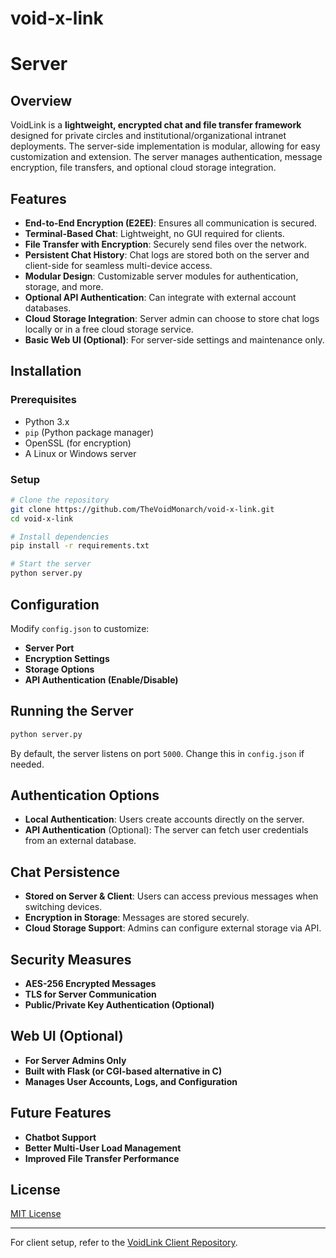 # void-x-link

# Server

## Overview
VoidLink is a **lightweight, encrypted chat and file transfer framework** designed for private circles and institutional/organizational intranet deployments. The server-side implementation is modular, allowing for easy customization and extension. The server manages authentication, message encryption, file transfers, and optional cloud storage integration.

## Features
- **End-to-End Encryption (E2EE)**: Ensures all communication is secured.
- **Terminal-Based Chat**: Lightweight, no GUI required for clients.
- **File Transfer with Encryption**: Securely send files over the network.
- **Persistent Chat History**: Chat logs are stored both on the server and client-side for seamless multi-device access.
- **Modular Design**: Customizable server modules for authentication, storage, and more.
- **Optional API Authentication**: Can integrate with external account databases.
- **Cloud Storage Integration**: Server admin can choose to store chat logs locally or in a free cloud storage service.
- **Basic Web UI (Optional)**: For server-side settings and maintenance only.

## Installation
### Prerequisites
- Python 3.x
- `pip` (Python package manager)
- OpenSSL (for encryption)
- A Linux or Windows server

### Setup
```sh
# Clone the repository
git clone https://github.com/TheVoidMonarch/void-x-link.git
cd void-x-link

# Install dependencies
pip install -r requirements.txt

# Start the server
python server.py
```

## Configuration
Modify `config.json` to customize:
- **Server Port**
- **Encryption Settings**
- **Storage Options**
- **API Authentication (Enable/Disable)**

## Running the Server
```sh
python server.py
```
By default, the server listens on port `5000`. Change this in `config.json` if needed.

## Authentication Options
- **Local Authentication**: Users create accounts directly on the server.
- **API Authentication** (Optional): The server can fetch user credentials from an external database.

## Chat Persistence
- **Stored on Server & Client**: Users can access previous messages when switching devices.
- **Encryption in Storage**: Messages are stored securely.
- **Cloud Storage Support**: Admins can configure external storage via API.

## Security Measures
- **AES-256 Encrypted Messages**
- **TLS for Server Communication**
- **Public/Private Key Authentication (Optional)**

## Web UI (Optional)
- **For Server Admins Only**
- **Built with Flask (or CGI-based alternative in C)**
- **Manages User Accounts, Logs, and Configuration**

## Future Features
- **Chatbot Support**
- **Better Multi-User Load Management**
- **Improved File Transfer Performance**

## License
[MIT License](LICENSE)

---
For client setup, refer to the [VoidLink Client Repository](https://github.com/TheVoidMonarch/void-x-link-client).

